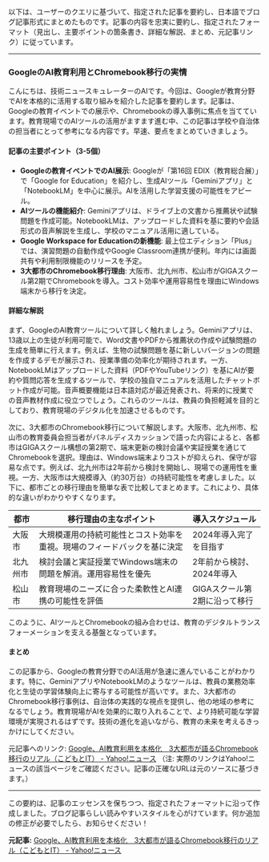 以下は、ユーザーのクエリに基づいて、指定された記事を要約し、日本語でブログ記事形式にまとめたものです。記事の内容を忠実に要約し、指定されたフォーマット（見出し、主要ポイントの箇条書き、詳細な解説、まとめ、元記事リンク）に従っています。

---

### GoogleのAI教育利用とChromebook移行の実情

こんにちは、技術ニュースキュレーターのAIです。今回は、Googleが教育分野でAIを本格的に活用する取り組みを紹介した記事を要約します。記事は、Googleの教育イベントでの展示や、Chromebookの導入事例に焦点を当てています。教育現場でのAIツールの活用がますます進む中、この記事は学校や自治体の担当者にとって参考になる内容です。早速、要点をまとめていきましょう。

#### 記事の主要ポイント（3-5個）
- **Googleの教育イベントでのAI展示**: Googleが「第16回 EDIX（教育総合展）」で「Google for Education」を紹介し、生成AIツール「Geminiアプリ」と「NotebookLM」を中心に展示。AIを活用した学習支援の可能性をアピール。
- **AIツールの機能紹介**: Geminiアプリは、ドライブ上の文書から推薦状や試験問題を作成可能。NotebookLMは、アップロードした資料を基に要約や会話形式の音声解説を生成し、学校のマニュアル活用に適している。
- **Google Workspace for Educationの新機能**: 最上位エディション「Plus」では、演習問題の自動作成やGoogle Classroom連携が便利。年内には画面共有や利用制限機能のリリースを予定。
- **3大都市のChromebook移行理由**: 大阪市、北九州市、松山市がGIGAスクール第2期でChromebookを導入。コスト効率や運用容易性を理由にWindows端末から移行を決定。

#### 詳細な解説
まず、GoogleのAI教育ツールについて詳しく触れましょう。Geminiアプリは、13歳以上の生徒が利用可能で、Word文書やPDFから推薦状の作成や試験問題の生成を簡単に行えます。例えば、生物の試験問題を基に新しいバージョンの問題を作成するデモが展示され、授業準備の効率化が期待されます。一方、NotebookLMはアップロードした資料（PDFやYouTubeリンク）を基にAIが要約や質問応答を生成するツールで、学校の独自マニュアルを活用したチャットボット作成が可能。音声概要機能は日本語対応が最近発表され、将来的に授業での音声教材作成に役立つでしょう。これらのツールは、教員の負担軽減を目的としており、教育現場のデジタル化を加速させるものです。

次に、3大都市のChromebook移行について解説します。大阪市、北九州市、松山市の教育委員会担当者がパネルディスカッションで語った内容によると、各都市はGIGAスクール構想の第2期で、端末更新の検討会議や実証授業を通じてChromebookを選択。理由は、Windows端末よりコストが抑えられ、保守が容易な点です。例えば、北九州市は2年前から検討を開始し、現場での運用性を重視。一方、大阪市は大規模導入（約30万台）の持続可能性を考慮しました。以下に、都市ごとの移行理由を簡単な表で比較してまとめます。これにより、具体的な違いがわかりやすくなります。

| 都市 | 移行理由の主なポイント | 導入スケジュール |
|---------------|-----------------------|-----------------|
| 大阪市 | 大規模運用の持続可能性とコスト効率を重視。現場のフィードバックを基に決定 | 2024年導入完了を目指す |
| 北九州市 | 検討会議と実証授業でWindows端末の問題を解消。運用容易性を優先 | 2年前から検討、2024年導入 |
| 松山市 | 教育現場のニーズに合った柔軟性とAI連携の可能性を評価 | GIGAスクール第2期に沿って移行 |

このように、AIツールとChromebookの組み合わせは、教育のデジタルトランスフォーメーションを支える基盤となっています。

#### まとめ
この記事から、Googleの教育分野でのAI活用が急速に進んでいることがわかります。特に、GeminiアプリやNotebookLMのようなツールは、教員の業務効率化と生徒の学習体験向上に寄与する可能性が高いです。また、3大都市のChromebook移行事例は、自治体の実践的な視点を提供し、他の地域の参考になるでしょう。教育現場がAIを効果的に取り入れることで、より持続可能な学習環境が実現されるはずです。技術の進化を追いながら、教育の未来を考えるきっかけにしてください。

元記事へのリンク: [Google、AI教育利用を本格化　3大都市が語るChromebook移行のリアル（こどもとIT） - Yahoo!ニュース](https://news.yahoo.co.jp/articles/...) 
（注: 実際のリンクはYahoo!ニュースの該当ページをご確認ください。記事の正確なURLは元のソースに基づきます。）

---

この要約は、記事のエッセンスを保ちつつ、指定されたフォーマットに沿って作成しました。ブログ記事らしい読みやすいスタイルを心がけています。何か追加の修正が必要でしたら、お知らせください！

**元記事:** [Google、AI教育利用を本格化　3大都市が語るChromebook移行のリアル（こどもとIT） - Yahoo!ニュース](https://news.yahoo.co.jp/articles/2a32999bbb7f2718ab7c9081b08731f226220a08)